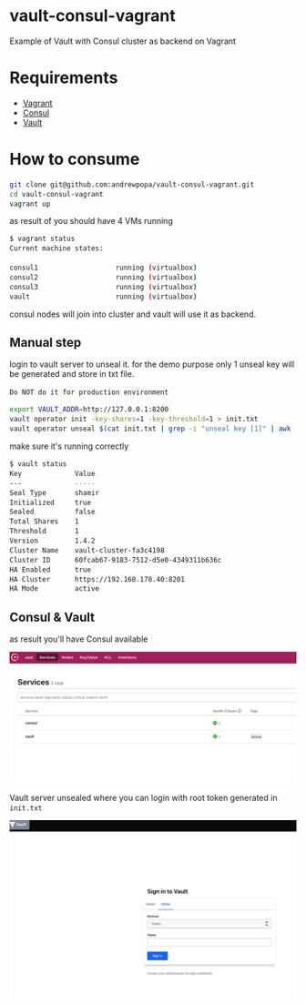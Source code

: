 # vault-consul-vagrant
Example of Vault with Consul cluster as backend on Vagrant

# Requirements
- [Vagrant](https://www.vagrantup.com/)
- [Consul](https://www.consul.io/)
- [Vault](https://www.vaultproject.io/)

# How to consume

```bash
git clone git@github.com:andrewpopa/vault-consul-vagrant.git
cd vault-consul-vagrant
vagrant up
```

as result of you should have 4 VMs running

```bash
$ vagrant status
Current machine states:

consul1                   running (virtualbox)
consul2                   running (virtualbox)
consul3                   running (virtualbox)
vault                     running (virtualbox)
```

consul nodes will join into cluster and vault will use it as backend.

## Manual step

login to vault server to unseal it. for the demo purpose only 1 unseal key will be generated and store in txt file.

`Do NOT do it for production environment`

```bash
export VAULT_ADDR=http://127.0.0.1:8200
vault operator init -key-shares=1 -key-threshold=1 > init.txt
vault operator unseal $(cat init.txt | grep -i "unseal key [1]" | awk '{ print $4}')
```

make sure it's running correctly 

```bash
$ vault status
Key             Value
---             -----
Seal Type       shamir
Initialized     true
Sealed          false
Total Shares    1
Threshold       1
Version         1.4.2
Cluster Name    vault-cluster-fa3c4198
Cluster ID      60fcab67-9183-7512-d5e0-4349311b636c
HA Enabled      true
HA Cluster      https://192.168.178.40:8201
HA Mode         active
```

## Consul & Vault

as result you'll have Consul available

![alt text](img/consul.png "Consul services")

Vault server unsealed where you can login with root token generated in `init.txt`

![alt text](img/vault.png "Vault services")